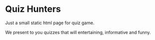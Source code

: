 # Quiz Hunters

Just a small static html page for quiz game.

We present to you quizzes that will entertaining, informative and funny.
